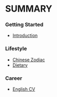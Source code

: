# SUMMARY

### Getting Started

* [Introduction](README.md)

### Lifestyle

* [Chinese Zodiac](content/topics/chinese-zodiac.md)
* [Dietary](content/topics/dietary.md)

### Career

* [English CV](content/topics/english-cv.md)
